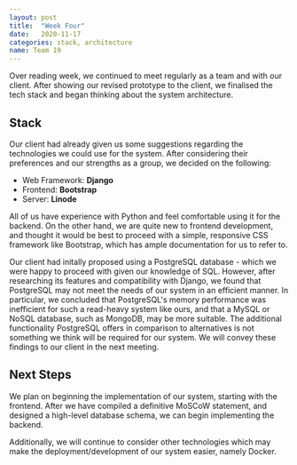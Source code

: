 ```yaml
---
layout: post
title:  "Week Four"
date:   2020-11-17
categories: stack, architecture
name: Team 19
---
```


Over reading week, we continued to meet regularly as a team and with our client.
After showing our revised prototype to the client, we finalised the tech stack and began thinking about the system architecture.

## Stack

Our client had already given us some suggestions regarding the technologies we could use for the system. After considering their preferences and our strengths as a group, we decided on the following:

- Web Framework: **Django**
- Frontend: **Bootstrap**
- Server: **Linode**

All of us have experience with Python and feel comfortable using it for the backend.
On the other hand, we are quite new to frontend development, and thought it would be best to proceed with a simple, responsive CSS framework like Bootstrap, which has ample documentation for us to refer to.

Our client had initally proposed using a PostgreSQL database - which we were happy to proceed with given our knowledge of SQL. However, after researching its features and compatibility with Django, we found that PostgreSQL may not meet the needs of our system in an efficient manner. In particular, we concluded that PostgreSQL's memory performance was inefficient for such a read-heavy system like ours, and that a MySQL or NoSQL database, such as MongoDB, may be more suitable. The additional functionality PostgreSQL offers in comparison to alternatives is not something we think will be required for our system. We will convey these findings to our client in the next meeting.

## Next Steps

We plan on beginning the implementation of our system, starting with the frontend. After we have compiled a definitive MoSCoW statement, and designed a high-level database schema, we can begin implementing the backend.

Additionally, we will continue to consider other technologies which may make the deployment/development of our system easier, namely Docker.
